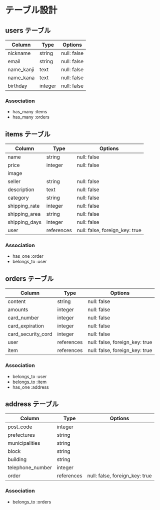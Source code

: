 # テーブル設計

## users テーブル

| Column     | Type    | Options     |
| ---------  | ------  | ----------- |
| nickname   | string  | null: false |
| email      | string  | null: false |
| name_kanji | text    | null: false |
| name_kana  | text    | null: false |
| birthday   | integer | null: false |

### Association

- has_many :items
- has_many :orders

## items テーブル

| Column        | Type       | Options     |
| --------------| ------     | ----------- |
| name          | string     | null: false |
| price         | integer    | null: false |
| image         | 
| seller        | string     | null: false |
| description   | text       | null: false |
| category      | string     | null: false |
| shipping_rate | integer    | null: false |
| shipping_area | string     | null: false |
| shipping_days | integer    | null: false |
| user          | references | null: false, foreign_key: true |

### Association

- has_one :order
- belongs_to :user 

## orders テーブル

| Column              | Type       | Options                        |
| ------              | ---------- | ------------------------------ |
| content             | string     | null: false |
| amounts             | integer    | null: false |
| card_number         | integer    | null: false |
| card_expiration     | integer    | null: false |
| card_security_cord  | integer    | null: false |
| user                | references | null: false, foreign_key: true |
| item                | references | null: false, foreign_key: true |


### Association

- belongs_to :user
- belongs_to :item
- has_one :address

## address テーブル

| Column           | Type       | Options                        |
| -------          | ---------- | ------------------------------ |
| post_code        | integer    |                                |
| prefectures      | string     |                                |
| municipalities   | string     |                                |
| block            | string     |                                |
| building         | string     |                                |
| telephone_number | integer    |                                |
| order            | references | null: false, foreign_key: true |

### Association

- belongs_to :orders